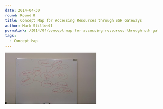 ```yaml
---
date: 2014-04-30
round: Round 9
title: Concept Map for Accessing Resources through SSH Gateways
author: Mark Stillwell
permalink: /2014/04/concept-map-for-accessing-resources-through-ssh-gateways/
tags:
  - Concept Map
---
```

[<img class="alignnone size-medium wp-image-6843" alt="ssh_gateway" src="/uploads/2014/04/ssh_gateway-300x169.jpg" width="300" height="169" />][1]

 [1]: /uploads/2014/04/ssh_gateway.jpg
